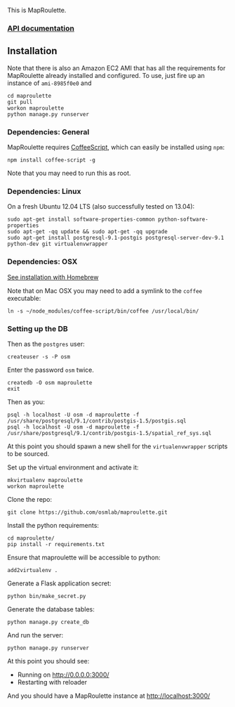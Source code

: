 This is MapRoulette. 

### [API documentation](https://github.com/osmlab/maproulette/wiki/API-Documentation)

## Installation

Note that there is also an Amazon EC2 AMI that has all the requirements for MapRoulette already installed and configured. To use, just fire up an instance of `ami-8985f0e0` and 

    cd maproulette
    git pull
    workon maproulette
    python manage.py runserver

### Dependencies: General

MapRoulette requires [CoffeeScript](http://coffeescript.org/), which can easily be installed using `npm`:

    npm install coffee-script -g
    
Note that you may need to run this as root.

### Dependencies: Linux

On a fresh Ubuntu 12.04 LTS (also successfully tested on 13.04):

    sudo apt-get install software-properties-common python-software-properties
    sudo apt-get -qq update && sudo apt-get -qq upgrade
    sudo apt-get install postgresql-9.1-postgis postgresql-server-dev-9.1 python-dev git virtualenvwrapper

### Dependencies: OSX

[See installation with Homebrew](https://gist.github.com/mvexel/5526126)

Note that on Mac OSX you may need to add a symlink to the `coffee` executable:
	
	ln -s ~/node_modules/coffee-script/bin/coffee /usr/local/bin/
	
### Setting up the DB

Then as the `postgres` user:

    createuser -s -P osm

Enter the password `osm` twice.

    createdb -O osm maproulette
    exit

Then as you:

    psql -h localhost -U osm -d maproulette -f /usr/share/postgresql/9.1/contrib/postgis-1.5/postgis.sql
    psql -h localhost -U osm -d maproulette -f /usr/share/postgresql/9.1/contrib/postgis-1.5/spatial_ref_sys.sql

At this point you should spawn a new shell for the `virtualenvwrapper` scripts to be sourced.

Set up the virtual environment and activate it:

    mkvirtualenv maproulette
    workon maproulette

Clone the repo:

    git clone https://github.com/osmlab/maproulette.git

Install the python requirements:

    cd maproulette/
    pip install -r requirements.txt

Ensure that maproulette will be accessible to python:

    add2virtualenv .

Generate a Flask application secret:

    python bin/make_secret.py

Generate the database tables:

    python manage.py create_db

And run the server:

    python manage.py runserver

At this point you should see:

* Running on http://0.0.0.0:3000/
* Restarting with reloader

And you should have a MapRoulette instance at [http://localhost:3000/](http://localhost:3000/)
